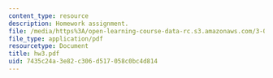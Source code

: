 ```yaml
---
content_type: resource
description: Homework assignment.
file: /media/https%3A/open-learning-course-data-rc.s3.amazonaws.com/3-052-nanomechanics-of-materials-and-biomaterials-spring-2007/7435c24a3e82c306d517058c0bc4d814_hw3.pdf
file_type: application/pdf
resourcetype: Document
title: hw3.pdf
uid: 7435c24a-3e82-c306-d517-058c0bc4d814
---
```

